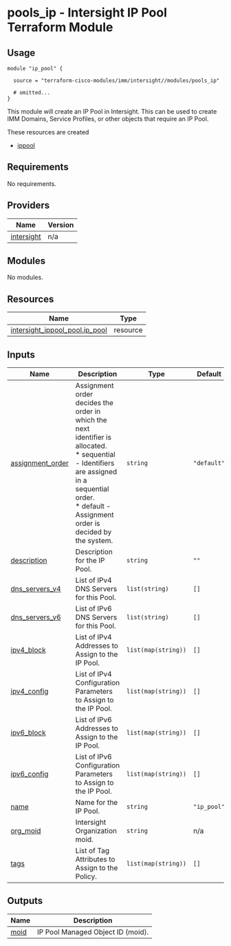 # pools_ip - Intersight IP Pool Terraform Module

## Usage

```hcl
module "ip_pool" {

  source = "terraform-cisco-modules/imm/intersight//modules/pools_ip"

  # omitted...
}
```

This module will create an IP Pool in Intersight.  This can be used to create IMM Domains, Service Profiles, or other objects that require an IP Pool.  

These resources are created

* [ippool](https://registry.terraform.io/providers/CiscoDevNet/intersight/latest/docs/resources/ippool_pool)

<!-- BEGINNING OF PRE-COMMIT-TERRAFORM DOCS HOOK -->
## Requirements

No requirements.

## Providers

| Name | Version |
|------|---------|
| <a name="provider_intersight"></a> [intersight](#provider\_intersight) | n/a |

## Modules

No modules.

## Resources

| Name | Type |
|------|------|
| [intersight_ippool_pool.ip_pool](https://registry.terraform.io/providers/CiscoDevNet/intersight/latest/docs/resources/ippool_pool) | resource |

## Inputs

| Name | Description | Type | Default | Required |
|------|-------------|------|---------|:--------:|
| <a name="input_assignment_order"></a> [assignment\_order](#input\_assignment\_order) | Assignment order decides the order in which the next identifier is allocated.<br> * sequential - Identifiers are assigned in a sequential order.<br>* default - Assignment order is decided by the system. | `string` | `"default"` | no |
| <a name="input_description"></a> [description](#input\_description) | Description for the IP Pool. | `string` | `""` | no |
| <a name="input_dns_servers_v4"></a> [dns\_servers\_v4](#input\_dns\_servers\_v4) | List of IPv4 DNS Servers for this Pool. | `list(string)` | `[]` | no |
| <a name="input_dns_servers_v6"></a> [dns\_servers\_v6](#input\_dns\_servers\_v6) | List of IPv6 DNS Servers for this Pool. | `list(string)` | `[]` | no |
| <a name="input_ipv4_block"></a> [ipv4\_block](#input\_ipv4\_block) | List of IPv4 Addresses to Assign to the IP Pool. | `list(map(string))` | `[]` | no |
| <a name="input_ipv4_config"></a> [ipv4\_config](#input\_ipv4\_config) | List of IPv4 Configuration Parameters to Assign to the IP Pool. | `list(map(string))` | `[]` | no |
| <a name="input_ipv6_block"></a> [ipv6\_block](#input\_ipv6\_block) | List of IPv6 Addresses to Assign to the IP Pool. | `list(map(string))` | `[]` | no |
| <a name="input_ipv6_config"></a> [ipv6\_config](#input\_ipv6\_config) | List of IPv6 Configuration Parameters to Assign to the IP Pool. | `list(map(string))` | `[]` | no |
| <a name="input_name"></a> [name](#input\_name) | Name for the IP Pool. | `string` | `"ip_pool"` | no |
| <a name="input_org_moid"></a> [org\_moid](#input\_org\_moid) | Intersight Organization moid. | `string` | n/a | yes |
| <a name="input_tags"></a> [tags](#input\_tags) | List of Tag Attributes to Assign to the Policy. | `list(map(string))` | `[]` | no |

## Outputs

| Name | Description |
|------|-------------|
| <a name="output_moid"></a> [moid](#output\_moid) | IP Pool Managed Object ID (moid). |
<!-- END OF PRE-COMMIT-TERRAFORM DOCS HOOK -->
